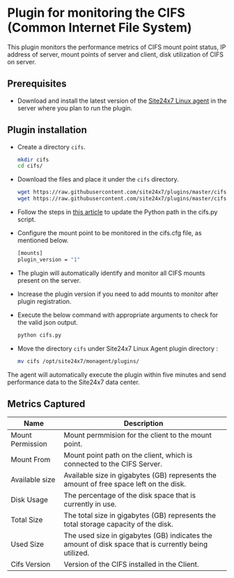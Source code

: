 Plugin for monitoring the CIFS (Common Internet File System)
==============================================

This plugin monitors the performance metrics of CIFS mount point status, IP address of server, mount points of server and client, disk utilization of CIFS on server.

## Prerequisites

- Download and install the latest version of the [Site24x7 Linux agent](https://www.site24x7.com/app/client#/admin/inventory/add-monitor) in the server where you plan to run the plugin. 


## Plugin installation

- Create a directory `cifs`.
  
	```bash
	mkdir cifs
	cd cifs/
	```
  
- Download the files and place it under the `cifs` directory.

	```bash
	wget https://raw.githubusercontent.com/site24x7/plugins/master/cifs/cifs.py
	wget https://raw.githubusercontent.com/site24x7/plugins/master/cifs/cifs.cfg
	```
- Follow the steps in [this article](https://support.site24x7.com/portal/en/kb/articles/updating-python-path-in-a-plugin-script-for-linux-servers) to update the Python path in the cifs.py script.
	
- Configure the mount point to be monitored in the cifs.cfg file, as mentioned below.

	```bash
	[mounts]
	plugin_version = "1"
	```

- The plugin will automatically identify and monitor all CIFS mounts present on the server.

- Increase the plugin version if you need to add mounts to monitor after plugin registration.

- Execute the below command with appropriate arguments to check for the valid json output.  

	```bash
	python cifs.py
	```	
- Move the directory `cifs` under Site24x7 Linux Agent plugin directory :

	```bash
	mv cifs /opt/site24x7/monagent/plugins/
	```

The agent will automatically execute the plugin within five minutes and send performance data to the Site24x7 data center.


## Metrics Captured

Name		        | 	Description
---         		|  	 ---
Mount Permission 	|	Mount permmision for the client to the mount point.
Mount From 		|	Mount point path on the client, which is connected to the CIFS Server.
Available size 		|	Available size in gigabytes (GB) represents the amount of free space left on the disk.
Disk Usage 		|	The percentage of the disk space that is currently in use.
Total Size 		|	The total size in gigabytes (GB) represents the total storage capacity of the disk.
Used Size		|	The used size in gigabytes (GB) indicates the amount of disk space that is currently being utilized.
Cifs Version 		|	Version of the CIFS installed in the Client.
